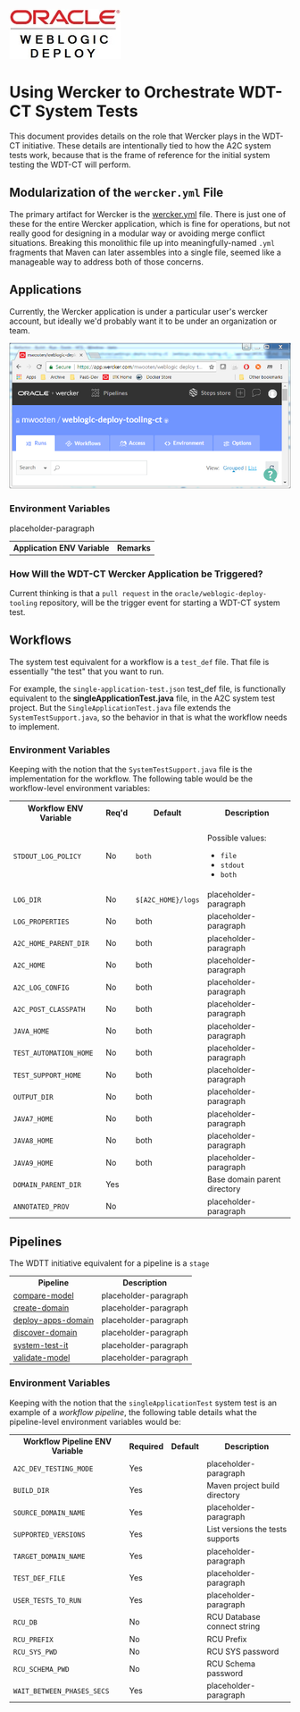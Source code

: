 ![Alt text](../images/oracle_wdt_200x90.jpg?raw=true "")
# Using Wercker to Orchestrate WDT-CT System Tests
This document provides details on the role that Wercker plays in the WDT-CT initiative. These details are intentionally tied to how the A2C system tests work, because that is the frame of reference for the initial system testing the WDT-CT will perform.
## Modularization of the ``wercker.yml`` File
The primary artifact for Wercker is the [wercker.yml](wercker.yml) file.
There is just one of these for the entire Wercker application, which is fine for operations, but not really good for designing in a modular way or avoiding merge conflict situations.
Breaking this monolithic file up into meaningfully-named ``.yml`` fragments that Maven can later assembles into a single file, seemed like a manageable way to address both of those concerns.

## Applications
Currently, the Wercker application is under a particular user's wercker account, but ideally we'd probably want it to be under an organization or team.

![Alt text](../images/wdt-ct-wercker-app.PNG?raw=true "")

### Environment Variables
placeholder-paragraph

<table style="width=60%">
 <col style="width=10%"/>
 <col style="width=50%"/>
 <tr>
   <th>Application ENV Variable</th>
   <th>Remarks</th>
 </tr>
</table>
<p/>

### How Will the WDT-CT Wercker Application be Triggered?
Current thinking is that a ``pull request`` in the ``oracle/weblogic-deploy-tooling`` repository, will be the trigger event for starting a WDT-CT system test.

## Workflows
The system test equivalent for a workflow is a ``test_def`` file. That file is essentially "the test" that you want to run.<p/>
For example, the ``single-application-test.json`` test_def file, is functionally equivalent to the  **singleApplicationTest.java** file, in the A2C system test project. But the ``SingleApplicationTest.java`` file extends the ``SystemTestSupport.java``, so the behavior in that is what the workflow needs to implement. 

### Environment Variables
Keeping with the notion that the ``SystemTestSupport.java`` file is the implementation for the workflow. The following table would be the workflow-level environment variables:<p/>

<table style="width=80%">
 <col style="width=20%"/>
 <col style="width=10%"/>
 <col style="width=10%"/>
 <col style="width=40%"/>
 <tr>
   <th>Workflow ENV Variable</th>
   <th>Req'd</th>
   <th>Default</th>
   <th>Description</th>
 </tr>
 <tr>
   <td style="align:left"><code>STDOUT_LOG_POLICY</code></td>
   <td style="align:left">No</td>
   <td style="align:left"><code>both</code></td>
   <td style="align:left"><p>Possible values:</p><ul><li><code>file</code></li><li><code>stdout</code></li><li><code>both</code></li></ul></td>
 </tr>
 <tr>
   <td style="align:left"><code>LOG_DIR</code></td>
   <td style="align:left">No</td>
   <td style="align:left"><code>$[A2C_HOME}/logs</code></td>
   <td style="align:left">placeholder-paragraph</td>
 </tr>
 <tr>
   <td style="align:left"><code>LOG_PROPERTIES</code></td>
   <td style="align:left">No</td>
   <td style="align:left">both</td>
   <td style="align:left">placeholder-paragraph</td>
 </tr>
 <tr>
   <td style="align:left"><code>A2C_HOME_PARENT_DIR</code></td>
   <td style="align:left">No</td>
   <td style="align:left">both</td>
   <td style="align:left">placeholder-paragraph</td>
 </tr>
 <tr>
   <td style="align:left"><code>A2C_HOME</code></td>
   <td style="align:left">No</td>
   <td style="align:left">both</td>
   <td style="align:left">placeholder-paragraph</td>
 </tr>
 <tr>
   <td style="align:left"><code>A2C_LOG_CONFIG</code></td>
   <td style="align:left">No</td>
   <td style="align:left">both</td>
   <td style="align:left">placeholder-paragraph</td>
 </tr>
 <tr>
   <td style="align:left"><code>A2C_POST_CLASSPATH</code></td>
   <td style="align:left">No</td>
   <td style="align:left">both</td>
   <td style="align:left">placeholder-paragraph</td>
 </tr>
 <tr>
   <td style="align:left"><code>JAVA_HOME</code></td>
   <td style="align:left">No</td>
   <td style="align:left">both</td>
   <td style="align:left">placeholder-paragraph</td>
 </tr>
 <tr>
   <td style="align:left"><code>TEST_AUTOMATION_HOME</code></td>
   <td style="align:left">No</td>
   <td style="align:left">both</td>
   <td style="align:left">placeholder-paragraph</td>
 </tr>
 <tr>
   <td style="align:left"><code>TEST_SUPPORT_HOME</code></td>
   <td style="align:left">No</td>
   <td style="align:left">both</td>
   <td style="align:left">placeholder-paragraph</td>
 </tr>
 <tr>
   <td style="align:left"><code>OUTPUT_DIR</code></td>
   <td style="align:left">No</td>
   <td style="align:left">both</td>
   <td style="align:left">placeholder-paragraph</td>
 </tr>
 <tr>
   <td style="align:left"><code>JAVA7_HOME</code></td>
   <td style="align:left">No</td>
   <td style="align:left">both</td>
   <td style="align:left">placeholder-paragraph</td>
 </tr>
 <tr>
   <td style="align:left"><code>JAVA8_HOME</code></td>
   <td style="align:left">No</td>
   <td style="align:left">both</td>
   <td style="align:left">placeholder-paragraph</td>
 </tr>
 <tr>
   <td style="align:left"><code>JAVA9_HOME</code></td>
   <td style="align:left">No</td>
   <td style="align:left">both</td>
   <td style="align:left">placeholder-paragraph</td>
 </tr>
 <tr>
   <td style="align:left"><code>DOMAIN_PARENT_DIR</code></td>
   <td style="align:left">Yes</td>
   <td style="align:left"></td>
   <td style="align:left">Base domain parent directory</td>
 </tr>
 <tr>
   <td style="align:left"><code>ANNOTATED_PROV</code></td>
   <td style="align:left">No</td>
   <td style="align:left"></td>
   <td style="align:left">placeholder-paragraph</td>
 </tr>
</table>
<p/>

## Pipelines
The WDTT initiative equivalent for a pipeline is a ``stage``
<table style="width=100%">
 <col style="width=20%"/>
 <col style="width=80%"/>
 <tr>
   <th>Pipeline</th>
   <th>Description</th>
 </tr>
 <tr>
   <td style="align:left"><a href="compare-model-template.yml">compare-model</a></td>
   <td style="align:left">placeholder-paragraph</td>
 </tr>
 <tr>
   <td style="align:left"><a href="create-domain-template.yml">create-domain</a></td>
   <td style="align:left">placeholder-paragraph</td>
 </tr>
 <tr>
   <td style="align:left"><a href="deploy-apps-template.yml">deploy-apps-domain</a></td>
   <td style="align:left">placeholder-paragraph</td>
 </tr>
 <tr>
   <td style="align:left"><a href="discover-domain-template.yml">discover-domain</a></td>
   <td style="align:left">placeholder-paragraph</td>
 </tr>
 <tr>
   <td style="align:left"><a href="system-test-it-template.yml">system-test-it</a></td>
   <td style="align:left">placeholder-paragraph</td>
 </tr>
 <tr>
   <td style="align:left"><a href="validate-model-template.yml">validate-model</a></td>
   <td style="align:left">placeholder-paragraph</td>
 </tr>
</table>
<p/>

### Environment Variables
Keeping with the notion that the ``singleApplicationTest`` system test is an example of a _workflow pipeline_, the following table details what the pipeline-level environment variables would be:

<table style="width=80%">
 <col style="width=20%"/>
 <col style="width=10%"/>
 <col style="width=10%"/>
 <col style="width=40%"/>
 <tr>
   <th>Workflow Pipeline ENV Variable</th>
   <th>Required</th>
   <th>Default</th>
   <th>Description</th>
 </tr>
 <tr>
   <td style="align:left"><code>A2C_DEV_TESTING_MODE</code></td>
   <td style="align:left">Yes</td>
   <td style="align:left"></td>
   <td style="align:left">placeholder-paragraph</td>
 </tr>
 <tr>
   <td style="align:left"><code>BUILD_DIR</code></td>
   <td style="align:left">Yes</td>
   <td style="align:left"></td>
   <td style="align:left">Maven project build directory</td>
 </tr>
 <tr>
   <td style="align:left"><code>SOURCE_DOMAIN_NAME</code></td>
   <td style="align:left">Yes</td>
   <td style="align:left"></td>
   <td style="align:left">placeholder-paragraph</td>
 </tr>
 <tr>
   <td style="align:left"><code>SUPPORTED_VERSIONS</code></td>
   <td style="align:left">Yes</td>
   <td style="align:left"></td>
   <td style="align:left">List versions the tests supports</td>
 </tr>
 <tr>
   <td style="align:left"><code>TARGET_DOMAIN_NAME</code></td>
   <td style="align:left">Yes</td>
   <td style="align:left"></td>
   <td style="align:left">placeholder-paragraph</td>
 </tr>
 <tr>
   <td style="align:left"><code>TEST_DEF_FILE</code></td>
   <td style="align:left">Yes</td>
   <td style="align:left"></td>
   <td style="align:left">placeholder-paragraph</td>
 </tr>
 <tr>
   <td style="align:left"><code>USER_TESTS_TO_RUN</code></td>
   <td style="align:left">Yes</td>
   <td style="align:left"></td>
   <td style="align:left">placeholder-paragraph</td>
 </tr>
 <tr>
   <td style="align:left"><code>RCU_DB</code></td>
   <td style="align:left">No</td>
   <td style="align:left"></td>
   <td style="align:left">RCU Database connect string</td>
 </tr>
 <tr>
   <td style="align:left"><code>RCU_PREFIX</code></td>
   <td style="align:left">No</td>
   <td style="align:left"></td>
   <td style="align:left">RCU Prefix</td>
 </tr>
 <tr>
   <td style="align:left"><code>RCU_SYS_PWD</code></td>
   <td style="align:left">No</td>
   <td style="align:left"></td>
   <td style="align:left">RCU SYS password</td>
 </tr>
 <tr>
   <td style="align:left"><code>RCU_SCHEMA_PWD</code></td>
   <td style="align:left">No</td>
   <td style="align:left"></td>
   <td style="align:left">RCU Schema password</td>
 </tr>
 <tr>
   <td style="align:left"><code>WAIT_BETWEEN_PHASES_SECS</code></td>
   <td style="align:left">Yes</td>
   <td style="align:left"></td>
   <td style="align:left">placeholder-paragraph</td>
 </tr>
</table>
<p/>

